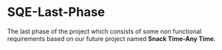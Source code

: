 # SQE-Last-Phase

The last phase of the project which consists of some non functional requirements based on our future project named **Snack Time-Any Time**.
